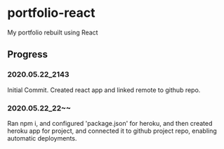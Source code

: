 # portfolio-react

My portfolio rebuilt using React

## Progress

### 2020.05.22_2143

Initial Commit.  Created react app and linked remote to github repo.

### 2020.05.22_22~~

Ran npm i, and configured 'package.json' for heroku, and then created heroku app for project, and connected it to github project repo, enabling automatic deployments.
